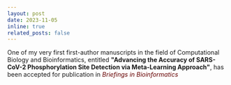 ```yaml
---
layout: post
date: 2023-11-05
inline: true
related_posts: false
---
```


One of my very first first-author manuscripts in the field of Computational Biology and Bioinformatics, entitled <b>"Advancing the Accuracy of SARS-CoV-2 Phosphorylation Site Detection via Meta-Learning Approach"</b>, has been accepted for publication in <span style="color: #600;"><i>Briefings in Bioinformatics</i></span>